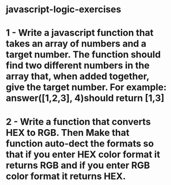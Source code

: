 # javascript-logic-exercises
# 1 - Write a javascript function that takes an array of numbers and a target number. The function should find two different numbers in the array that, when added together, give the target number. For example: answer([1,2,3], 4)should return [1,3]
# 2 - Write a function that converts HEX to RGB. Then Make that function auto-dect the formats so that if you enter HEX color format it returns RGB and if you enter RGB color format it returns HEX.
